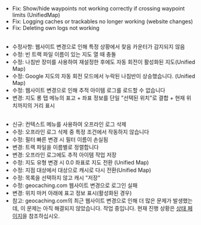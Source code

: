 ##
- Fix: Show/hide waypoints not working correctly if crossing waypoint limits (UnifiedMap)
- Fix: Logging caches or trackables no longer working (website changes)
- Fix: Deleting own logs not working

##
- 수정사항: 웹사이트 변경으로 인해 특정 상황에서 찾음 카운터가 감지되지 않음
- 수정: 빈 트랙 파일 이름이 있는 지도 열 때 충돌
- 수정: 나침반 장미를 사용하여 재설정한 후에도 자동 회전이 활성화된 지도(Unified Map)
- 수정: Google 지도의 자동 회전 모드에서 누락된 나침반이 상승했습니다. (Unified Map)
- 수정: 웹사이트 변경으로 인해 추적 아이템 로그를 로드할 수 없습니다
- 변경: 지도 롱 탭 메뉴의 표고 + 좌표 정보를 단일 "선택된 위치"로 결합 + 현재 위치까지의 거리 표시

##
- 신규: 컨텍스트 메뉴를 사용하여 오프라인 로그 삭제
- 수정: 오프라인 로그 삭제 중 특정 조건에서 작동하지 않습니다
- 수정: 필터 빠른 변경 시 필터 이름이 손실됨
- 변경: 트랙 파일을 이름별로 정렬합니다
- 변경: 오프라인 로그에도 추적 아이템 작업 저장
- 수정: 지도 유형 변경 시 0.0 좌표로 지도 전환 (Unified Map)
- 수정: 지점 대상에서 대상으로 캐시로 다시 전환(Unified Map)
- 수정: 목록을 선택하지 않고 캐시 "저장"
- 수정: geocaching.com 웹사이트 변경으로 로그인 실패
- 변경: 위치 마커 아래에 표고 정보 표시(활성화된 경우)
- 참고: geocaching.com의 최근 웹사이트 변경으로 인해 더 많은 문제가 발생했는데, 이 문제는 아직 해결되지 않았습니다. 작업 중입니다. 현재 진행 상황은 [상태 페이지](https://github.com/cgeo/cgeo/issues/15555)을 참조하십시오.
